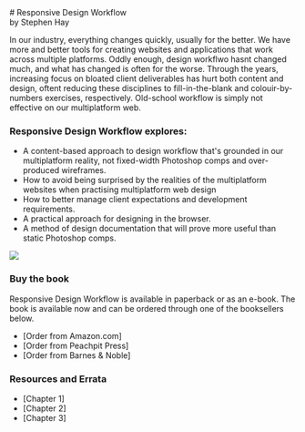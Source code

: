 <section id="book-title">
# Responsive Design Workflow

</section>

<section id="book-author">
by Stephen Hay

</section>

<div id="content">

<section id="synopsis">

In our industry, everything changes quickly, usually for the better. We have more and better tools for creating websites and applications that work across multiple platforms. Oddly enough, design workflwo hasnt changed much, and what has changed is often for the worse. Through the years, increasing focus on bloated client deliverables has hurt both content and design, oftent reducing these disciplines to fill-in-the-blank and colouir-by-numbers exercises, respectively. Old-school workflow is simply not effective on our multiplatform web.

### Responsive Design Workflow explores:

- A content-based approach to design workflow that's grounded in our multiplatform reality, not fixed-width Photoshop comps and over-produced wireframes.
- How to avoid being surprised by the realities of the multiplatform websites when practising multiplatform web design
- How to better manage client expectations and development requirements.
- A practical approach for designing in the browser.
- A method of design documentation that will prove more useful than static Photoshop comps.

</section>

<section id="purchase">

<img src="images/bookcover.jpg">

### Buy the book

Responsive Design Workflow is available in paperback or as an e-book. The book is available now and can be ordered through one of the booksellers below.

- [Order from Amazon.com]
- [Order from Peachpit Press]
- [Order from Barnes &amp; Noble]

</section>

</div>

<div id="resources">

<section id="all-resources">

### Resources and Errata

- [Chapter 1]
- [Chapter 2]
- [Chapter 3]

</section>

</div>

